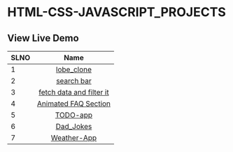 # HTML-CSS-JAVASCRIPT_PROJECTS
## View Live Demo

| SLNO |                                                Name                                                 |
| --- | :-------------------------------------------------------------------------------------------------: |
| 1   |                   [lobe_clone](https://soumendas-lobe-clone.netlify.app/)                   |
| 2   |                       [search bar](https://soumen-search.netlify.app/)                       |
| 3   |    [fetch data and filter it](https://soumen-filter.netlify.app/)    |
| 4   |              [Animated FAQ Section](https://soumen-faq-section.netlify.app/)              |
| 5   |              [TODO-app](https://soumen-todo-app.netlify.app/)              |
| 6   |              [Dad_Jokes](https://cerulean-belekoy-7a44c4.netlify.app/)              |
| 7   |              [Weather-App](https://weather-app-soumen.netlify.app/)              |


     
